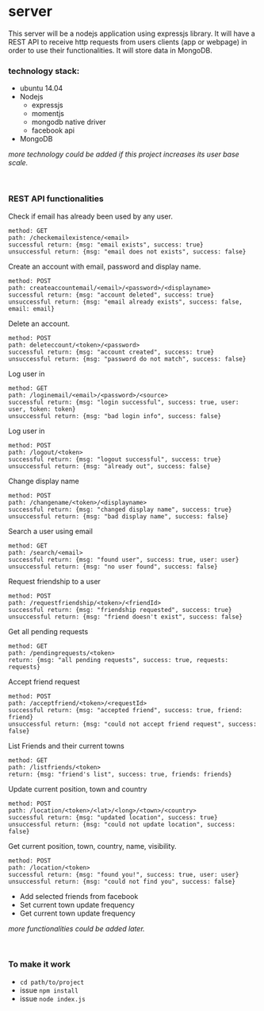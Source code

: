 # server
This server will be a nodejs application using expressjs library. It will have a REST API to receive http requests from users clients (app or webpage) in order to use their functionalities. It will store data in MongoDB.

<h3>technology stack:</h3>

* ubuntu 14.04
* Nodejs
  * expressjs
  * momentjs
  * mongodb native driver 
  * facebook api
*  MongoDB

*more technology could be added if this project increases its user base scale.*

<br>
<h3>REST API functionalities</h3>

Check if email has already been used by any user.

    method: GET
    path: /checkemailexistence/<email>
    successful return: {msg: "email exists", success: true}
    unsuccessful return: {msg: "email does not exists", success: false}

Create an account with email, password and display name.

    method: POST
    path: createaccountemail/<email>/<password>/<displayname>
    successful return: {msg: "account deleted", success: true}
    unsuccessful return: {msg: "email already exists", success: false, email: email}

Delete an account.

    method: POST
    path: deleteccount/<token>/<password>
    successful return: {msg: "account created", success: true}
    unsuccessful return: {msg: "password do not match", success: false}

Log user in

    method: GET
    path: /loginemail/<email>/<password>/<source>
    successful return: {msg: "login successful", success: true, user: user, token: token}
    unsuccessful return: {msg: "bad login info", success: false}


Log user in

    method: POST
    path: /logout/<token>
    successful return: {msg: "logout successful", success: true}
    unsuccessful return: {msg: "already out", success: false}


Change display name

    method: POST
    path: /changename/<token>/<displayname>
    successful return: {msg: "changed display name", success: true}
    unsuccessful return: {msg: "bad display name", success: false}

Search a user using email

    method: GET
    path: /search/<email>
    successful return: {msg: "found user", success: true, user: user}
    unsuccessful return: {msg: "no user found", success: false}

Request friendship to a user

    method: POST
    path: /requestfriendship/<token>/<friendId>
    successful return: {msg: "friendship requested", success: true}
    unsuccessful return: {msg: "friend doesn't exist", success: false}

Get all pending requests

    method: GET
    path: /pendingrequests/<token>
    return: {msg: "all pending requests", success: true, requests: requests}

Accept friend request

    method: POST
    path: /acceptfriend/<token>/<requestId>
    successful return: {msg: "accepted friend", success: true, friend: friend}
    unsuccessful return: {msg: "could not accept friend request", success: false}

 List Friends and their current towns

    method: GET
    path: /listfriends/<token>
    return: {msg: "friend's list", success: true, friends: friends}

Update current position, town and country

    method: POST
    path: /location/<token>/<lat>/<long>/<town>/<country>
    successful return: {msg: "updated location", success: true}
    unsuccessful return: {msg: "could not update location", success: false}

Get current position, town, country, name, visibility.

    method: POST
    path: /location/<token>
    successful return: {msg: "found you!", success: true, user: user}
    unsuccessful return: {msg: "could not find you", success: false}


* Add selected friends from facebook
* Set current town update frequency
* Get current town update frequency

*more functionalities could be added later.*

<br>
<h3>To make it work</h3>

* <code>cd path/to/project</code>
* issue <code>npm install</code>
* issue <code>node index.js</code>
